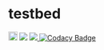# testbed
<a href="https://badge.fury.io/gh/svcheats1%2Ftestbed"><img src="https://badge.fury.io/gh/svcheats1%2Ftestbed.svg" alt="GitHub version" height="18"></a>
<a href="https://codeclimate.com/github/svcheats1/testbed/maintainability"><img src="https://api.codeclimate.com/v1/badges/1ade2d62b116a7d12ae8/maintainability" /></a>
<a href="TheydidntincludeaHTMLpasteCodeSoooooo"><img src="https://travis-ci.org/svcheats1/testbed.svg?branch=master">
  [![Codacy Badge](https://api.codacy.com/project/badge/Grade/93165ba505db4f97a3c0fc55be3de154)](https://www.codacy.com/app/svcheats1/testbed?utm_source=github.com&amp;utm_medium=referral&amp;utm_content=svcheats1/testbed&amp;utm_campaign=Badge_Grade)
